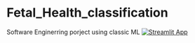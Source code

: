 # Fetal_Health_classification
 Software Enginerring porject using classic ML
[![Streamlit App](https://static.streamlit.io/badges/streamlit_badge_black_white.svg)]( https://share.streamlit.io/the-osk/fetal_health_classification/main/App.py)
